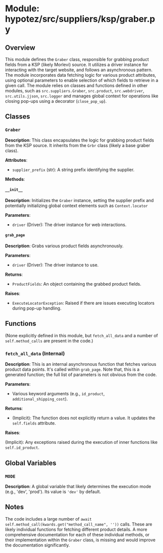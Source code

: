 # Module: hypotez/src/suppliers/ksp/graber.py

## Overview

This module defines the `Graber` class, responsible for grabbing product fields from a KSP (likely Morlevi) source. It utilizes a driver instance for interacting with the target website, and follows an asynchronous pattern.  The module incorporates data fetching logic for various product attributes, using optional parameters to enable selection of which fields to retrieve in a given call.  The module relies on classes and functions defined in other modules, such as `src.suppliers.Graber`, `src.product`, `src.webdriver`, `src.utils.jjson`, `src.logger` and manages global context for operations like closing pop-ups using a decorator (`close_pop_up`).


## Classes

### `Graber`

**Description**: This class encapsulates the logic for grabbing product fields from the KSP source.  It inherits from the `Grbr` class (likely a base graber class).

**Attributes**:

- `supplier_prefix` (str): A string prefix identifying the supplier.


**Methods**:

#### `__init__`

**Description**:  Initializes the `Graber` instance, setting the supplier prefix and potentially initializing global context elements such as `Context.locator`

**Parameters**:

- `driver` (Driver): The driver instance for web interactions.


#### `grab_page`

**Description**:  Grabs various product fields asynchronously.

**Parameters**:

- `driver` (Driver): The driver instance to use.

**Returns**:

- `ProductFields`: An object containing the grabbed product fields.

**Raises**:

- `ExecuteLocatorException`: Raised if there are issues executing locators during pop-up handling.


## Functions

(None explicitly defined in this module, but `fetch_all_data` and a number of `self.method_calls` are present in the code.)

### `fetch_all_data` (Internal)

**Description**: This is an internal asynchronous function that fetches various product data points.  It's called within `grab_page`. Note that, this is a generated function; the full list of parameters is not obvious from the code.

**Parameters**:

- Various keyword arguments (e.g., `id_product`, `additional_shipping_cost`).

**Returns**:

- (Implicit): The function does not explicitly return a value.  It updates the `self.fields` attribute.

**Raises**:

(Implicit): Any exceptions raised during the execution of inner functions like `self.id_product`.


## Global Variables

### `MODE`

**Description**: A global variable that likely determines the execution mode (e.g., 'dev', 'prod').  Its value is `'dev'` by default.


## Notes

The code includes a large number of `await self.method_call(kwards.get("method_call_name", ''))` calls. These are likely individual functions for fetching different product details.  A more comprehensive documentation for each of these individual methods, or their implementation within the `Graber` class, is missing and would improve the documentation significantly.